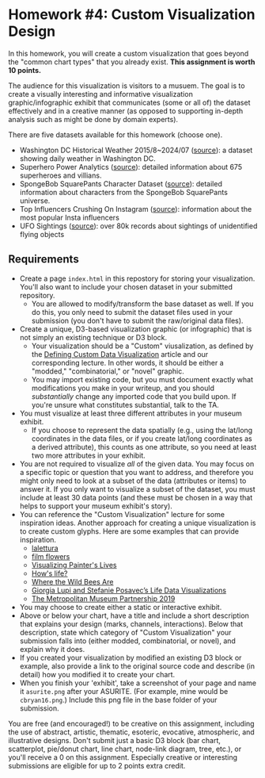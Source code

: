 # Homework #4: Custom Visualization Design

In this homework, you will create a custom visualization that goes beyond the "common chart types" that you already exist. **This assignment is worth 10 points.**

The audience for this visualization is visitors to a musuem. The goal is to create a visually interesting and informative visualization graphic/infographic exhibit that communicates (some or all of) the dataset effectively and in a creative manner (as opposed to supporting in-depth analysis such as might be done by domain experts).

There are five datasets available for this homework (choose one).

* Washington DC Historical Weather 2015/8~2024/07 ([source](https://www.kaggle.com/datasets/taweilo/washington-dc-historical-weather-20158202407)): a dataset showing daily weather in Washington DC.
* Superhero Power Analytics ([source](https://www.kaggle.com/datasets/shreyasur965/super-heroes-dataset)): detailed information about 675 superheroes and villians.
* SpongeBob SquarePants Character Dataset ([source](https://www.kaggle.com/datasets/myticalcat/spongebob-squarepants-character-dataset)): detailed information about characters from the SpongeBob SquarePants universe.
* Top Influencers Crushing On Instagram ([source](https://www.kaggle.com/datasets/whenamancodes/top-200-influencers-crushing-on-instagram)): information about the most popular Insta influencers
* UFO Sightings ([source](https://www.kaggle.com/datasets/camnugent/ufo-sightings-around-the-world)): over 80k records about sightings of unidentified flying objects


## Requirements

* Create a page `index.html` in this repostory for storing your visualization. You'll also want to include your chosen dataset in your submitted repository.
    * You are allowed to modify/transform the base dataset as well. If you do this, you only need to submit the dataset files used in your submission (you don't have to submit the raw/original data files).
* Create a unique, D3-based visualization graphic (or infographic) that is not simply an existing technique or D3 block. 
    * Your visualization should be a "Custom" viusalization, as defined by the [Defining Custom Data Visualization](https://medium.com/@Elijah_Meeks/defining-custom-data-visualization-c20a64746d08) article and our corresponding lecture. In other words, it should be either a "modded," "combinatorial," or "novel" graphic.
    * You may import existing code, but you must document exactly what modifications you make in your writeup, and you should _substantially_ change any imported code that you build upon. If you're unsure what constitutes substantial, talk to the TA.
* You must visualize at least three different attributes in your museum exhibit. 
    * If you choose to represent the data spatially (e.g., using the lat/long coordinates in the data files, or if you create lat/long coordinates as a derived attribute), this counts as one attribute, so you need at least two more attributes in your exhibit.
* You are not required to visualize _all_ of the given data. You may focus on a specific topic or question that you want to address, and therefore you might only need to look at a subset of the data (attributes or items) to answer it. If you only want to visualize a subset of the dataset, you must include at least 30 data points (and these must be chosen in a way that helps to support your museum exhibit's story).
* You can reference the "Custom Visualization" lecture for some inspiration ideas. Another approach for creating a unique visualization is to create custom glyphs. Here are some examples that can provide inspiration.
    * [lalettura](http://giorgialupi.com/lalettura)
    * [film flowers](http://sxywu.com/filmflowers/)
    * [Visualizing Painter's Lives](http://giorgialupi.com/visualizing-painters-lives)
    * [How's life?](http://www.oecdbetterlifeindex.org/#/31111111111)
    * [Where the Wild Bees Are](https://www.scientificamerican.com/article/where-the-wild-bees-are/)
    * [Giorgia Lupi and Stefanie Posavec’s Life Data Visualizations](https://www.moma.org/magazine/articles/309)
    * [The Metropolitan Museum Partnership 2019](https://parsons.nyc/met-museum-2019/)
* You may choose to create either a static or interactive exhibit.
* Above or below your chart, have a title and include a short description that explains your design (marks, channels, interactions). Below that description, state which category of "Custom Visualization" your submission falls into (either modded, combinatorial, or novel), and explain why it does.
* If you created your visualization by modified an existing D3 block or example, also provide a link to the original source code and describe (in detail) how you modified it to create your chart.
* When you finish your 'exhibit', take a screenshot of your page and name it `asurite.png` after your ASURITE. (For example, mine would be `cbryan16.png`.) Include this png file in the base folder of your submission.

You are free (and encouraged!) to be creative on this assignment, including the use of abstract, artistic, thematic, esoteric, evocative, atmospheric, and illustrative designs. Don't submit just a basic D3 block (bar chart, scatterplot, pie/donut chart, line chart, node-link diagram, tree, etc.), or you'll receive a 0 on this assignment. Especially creative or interesting submissions are eligible for up to 2 points extra credit.
